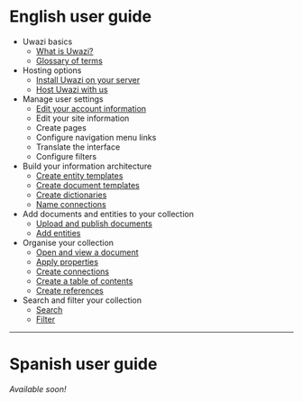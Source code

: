 # English user guide
* Uwazi basics
    * [What is Uwazi?](https://github.com/huridocs/uwazi/wiki/What-is-Uwazi%3F)
    * [Glossary of terms](https://github.com/huridocs/uwazi/wiki/Glossary-of-terms)
* Hosting options
    * [Install Uwazi on your server](https://github.com/huridocs/uwazi/wiki/Install-Uwazi-on-your-server)
    * [Host Uwazi with us](https://github.com/huridocs/uwazi/wiki/Host-Uwazi-with-HURIDOCS)
* Manage user settings
    * [Edit your account information](https://github.com/huridocs/uwazi/wiki/Edit-your-account-information)
    * Edit your site information
    * Create pages
    * Configure navigation menu links 
    * Translate the interface
    * Configure filters
* Build your information architecture
    * [Create entity templates](https://github.com/huridocs/uwazi/wiki/Create-entity-templates)
    * [Create document templates](https://github.com/huridocs/uwazi/wiki/Create-document-templates)
    * [Create dictionaries](https://github.com/huridocs/uwazi/wiki/Create-dictionaries)
    * [Name connections](https://github.com/huridocs/uwazi/wiki/Name-connections)
* Add documents and entities to your collection
    * [Upload and publish documents](https://github.com/huridocs/uwazi/wiki/Upload-and-publish-documents)
    * [Add entities](https://github.com/huridocs/uwazi/wiki/Create-entities)
* Organise your collection
    * [Open and view a document](https://github.com/huridocs/uwazi/wiki/Open-and-view-a-document)
    * [Apply properties](https://github.com/huridocs/uwazi/wiki/Apply-properties)
    * [Create connections](https://github.com/huridocs/uwazi/wiki/Create-connections)
    * [Create a table of contents](https://github.com/huridocs/uwazi/wiki/Create-a-table-of-contents)
    * [Create references](https://github.com/huridocs/uwazi/wiki/Create-references)
* Search and filter your collection
    * [Search](https://github.com/huridocs/uwazi/wiki/Search)
    * [Filter](https://github.com/huridocs/uwazi/wiki/Filter)

***
# Spanish user guide

_Available soon!_
